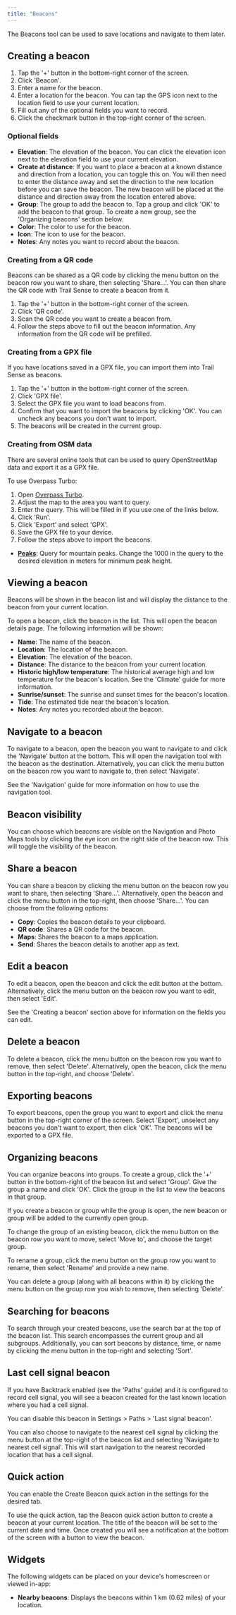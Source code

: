 ```yaml
---
title: "Beacons"
---
```


The Beacons tool can be used to save locations and navigate to them later.

## Creating a beacon

1. Tap the '+' button in the bottom-right corner of the screen.
2. Click 'Beacon'.
3. Enter a name for the beacon.
4. Enter a location for the beacon. You can tap the GPS icon next to the location field to use your current location.
5. Fill out any of the optional fields you want to record.
6. Click the checkmark button in the top-right corner of the screen.

### Optional fields

- **Elevation**: The elevation of the beacon. You can click the elevation icon next to the elevation field to use your current elevation.
- **Create at distance**: If you want to place a beacon at a known distance and direction from a location, you can toggle this on. You will then need to enter the distance away and set the direction to the new location before you can save the beacon. The new beacon will be placed at the distance and direction away from the location entered above.
- **Group**: The group to add the beacon to. Tap a group and click 'OK' to add the beacon to that group. To create a new group, see the 'Organizing beacons' section below.
- **Color**: The color to use for the beacon.
- **Icon**: The icon to use for the beacon.
- **Notes**: Any notes you want to record about the beacon.

### Creating from a QR code
Beacons can be shared as a QR code by clicking the menu button on the beacon row you want to share, then selecting 'Share...'. You can then share the QR code with Trail Sense to create a beacon from it.

1. Tap the '+' button in the bottom-right corner of the screen.
2. Click 'QR code'.
3. Scan the QR code you want to create a beacon from.
4. Follow the steps above to fill out the beacon information. Any information from the QR code will be prefilled.

### Creating from a GPX file
If you have locations saved in a GPX file, you can import them into Trail Sense as beacons.

1. Tap the '+' button in the bottom-right corner of the screen.
2. Click 'GPX file'.
3. Select the GPX file you want to load beacons from.
4. Confirm that you want to import the beacons by clicking 'OK'. You can uncheck any beacons you don't want to import.
5. The beacons will be created in the current group.

### Creating from OSM data
There are several online tools that can be used to query OpenStreetMap data and export it as a GPX file.

To use Overpass Turbo:

1. Open [Overpass Turbo](https://overpass-turbo.eu/).
2. Adjust the map to the area you want to query.
3. Enter the query. This will be filled in if you use one of the links below.
4. Click 'Run'.
5. Click 'Export' and select 'GPX'.
6. Save the GPX file to your device.
7. Follow the steps above to import the beacons.

- [**Peaks**](https://overpass-turbo.eu/s/1SVW): Query for mountain peaks. Change the 1000 in the query to the desired elevation in meters for minimum peak height.

## Viewing a beacon
Beacons will be shown in the beacon list and will display the distance to the beacon from your current location.

To open a beacon, click the beacon in the list. This will open the beacon details page. The following information will be shown:

- **Name**: The name of the beacon.
- **Location**: The location of the beacon.
- **Elevation**: The elevation of the beacon.
- **Distance**: The distance to the beacon from your current location.
- **Historic high/low temperature**: The historical average high and low temperature for the beacon's location. See the 'Climate' guide for more information.
- **Sunrise/sunset**: The sunrise and sunset times for the beacon's location.
- **Tide**: The estimated tide near the beacon's location.
- **Notes**: Any notes you recorded about the beacon.

## Navigate to a beacon
To navigate to a beacon, open the beacon you want to navigate to and click the 'Navigate' button at the bottom. This will open the navigation tool with the beacon as the destination. Alternatively, you can click the menu button on the beacon row you want to navigate to, then select 'Navigate'.

See the 'Navigation' guide for more information on how to use the navigation tool.

## Beacon visibility
You can choose which beacons are visible on the Navigation and Photo Maps tools by clicking the eye icon on the right side of the beacon row. This will toggle the visibility of the beacon.

## Share a beacon
You can share a beacon by clicking the menu button on the beacon row you want to share, then selecting 'Share...'. Alternatively, open the beacon and click the menu button in the top-right, then choose 'Share...'. You can choose from the following options:

- **Copy**: Copies the beacon details to your clipboard.
- **QR code**: Shares a QR code for the beacon.
- **Maps**: Shares the beacon to a maps application.
- **Send**: Shares the beacon details to another app as text.

## Edit a beacon
To edit a beacon, open the beacon and click the edit button at the bottom. Alternatively, click the menu button on the beacon row you want to edit, then select 'Edit'.

See the 'Creating a beacon' section above for information on the fields you can edit.

## Delete a beacon
To delete a beacon, click the menu button on the beacon row you want to remove, then select 'Delete'. Alternatively, open the beacon, click the menu button in the top-right, and choose 'Delete'.

## Exporting beacons
To export beacons, open the group you want to export and click the menu button in the top-right corner of the screen. Select 'Export', unselect any beacons you don't want to export, then click 'OK'. The beacons will be exported to a GPX file.

## Organizing beacons
You can organize beacons into groups. To create a group, click the '+' button in the bottom-right of the beacon list and select 'Group'. Give the group a name and click 'OK'. Click the group in the list to view the beacons in that group.

If you create a beacon or group while the group is open, the new beacon or group will be added to the currently open group.

To change the group of an existing beacon, click the menu button on the beacon row you want to move, select 'Move to', and choose the target group.

To rename a group, click the menu button on the group row you want to rename, then select 'Rename' and provide a new name.

You can delete a group (along with all beacons within it) by clicking the menu button on the group row you wish to remove, then selecting 'Delete'.

## Searching for beacons
To search through your created beacons, use the search bar at the top of the beacon list. This search encompasses the current group and all subgroups. Additionally, you can sort beacons by distance, time, or name by clicking the menu button in the top-right and selecting 'Sort'.

## Last cell signal beacon
If you have Backtrack enabled (see the 'Paths' guide) and it is configured to record cell signal, you will see a beacon created for the last known location where you had a cell signal.

You can disable this beacon in Settings > Paths > 'Last signal beacon'.

You can also choose to navigate to the nearest cell signal by clicking the menu button at the top-right of the beacon list and selecting 'Navigate to nearest cell signal'. This will start navigation to the nearest recorded location that has a cell signal.

## Quick action
You can enable the Create Beacon quick action in the settings for the desired tab.

To use the quick action, tap the Beacon quick action button to create a beacon at your current location. The title of the beacon will be set to the current date and time. Once created you will see a notification at the bottom of the screen with a button to view the beacon.

## Widgets
The following widgets can be placed on your device's homescreen or viewed in-app:

- **Nearby beacons**: Displays the beacons within 1 km (0.62 miles) of your location.

